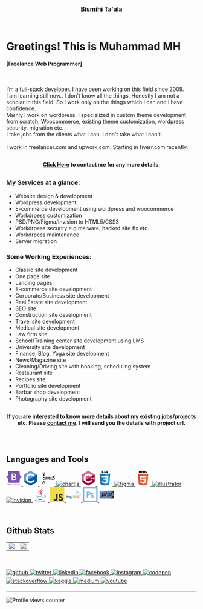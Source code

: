 
<h3 align="center">Bismihi Ta'ala</h3><br/>
<h1 align="">Greetings! This is Muhammad MH <br/>
</h1>
<h4>[Freelance Web Programmer]</h4>  
<br/>
  
I’m a full-stack developer. I have been working on this field since 2009.<br/>
I am learning still now.. I don't know all the things. Honestly I am not a scholar in this field. So I  work only on the things which I can and I have confidence.
<br/>
Mainly I work on wordpress. I specialized in custom theme development from scratch, Woocommerce, existing theme customization, wordpress security, migration etc.<br/>
I take jobs from the clients what I can. I don't take what I can't. </br><br/>
I work in freelancer.com and upwork.com. Starting in fiverr.com recently. <br/>

##

<p align="center"><strong><a href="mailto:rizvi008@gmail.com">Click Here</a> to contact me for any more details.</strong></p>

##

<h3>My Services at a glance:</h3>
<ul>
<li>Website design & development</li>
<li>Wordpress development</li>
<li>E-commerce development using wordpress and woocommerce</li>
<li>Workdrpess customization</li>
<li>PSD/PNG/Figma/Invision to HTML5/CSS3</li>
<li>Workdrpess security e.g malware, hacked site fix etc. </li>
<li>Workdrpess maintenance</li>
<li>Server migration</li>
</ul>

<h3>Some Working Experiences:</h3>
<ul>
<li>Classic site development </li>
<li>One page site </li>
<li>Landing pages</li>
<li>E-commerce site development</li>
<li>Corporate/Business site development</li>
<li>Real Estate site development</li>
<li>SEO site</li>
<li>Construction site development</li>
<li>Travel site development</li>
<li>Medical site development</li>
<li>Law firm site </li>
<li>School/Training center site development using LMS</li>
<li>University site development</li>
<li>Finance, Blog, Yoga site development</li>
<li>News/Magazine site</li>
<li>Cleaning/Driving site with booking, scheduling system</li>
<li>Restaurant site</li>
<li>Recipes site</li>
<li>Portfolio site development</li>
<li>Barbar shop development</li>
<li>Photography site development</li>
</ul>  
  

##
<p align="center"><strong>If you are interested to know more details about my existing jobs/projects etc. Please <a href="mailto:rizvi008@gmail.com">contact me</a>. I will send you the details with project url.</strong> </p>

##

<br/>  

 


## Languages and Tools  
<p align="left"> <a href="https://getbootstrap.com" target="_blank" rel="noreferrer"> <img src="https://raw.githubusercontent.com/devicons/devicon/master/icons/bootstrap/bootstrap-plain-wordmark.svg" alt="bootstrap" width="40" height="40"/> </a> <a href="https://www.cprogramming.com/" target="_blank" rel="noreferrer"> <img src="https://raw.githubusercontent.com/devicons/devicon/master/icons/c/c-original.svg" alt="c" width="40" height="40"/> </a> <a href="https://canvasjs.com" target="_blank" rel="noreferrer"> <img src="https://raw.githubusercontent.com/Hardik0307/Hardik0307/master/assets/canvasjs-charts.svg" alt="canvasjs" width="40" height="40"/> </a> <a href="https://www.chartjs.org" target="_blank" rel="noreferrer"> <img src="https://www.chartjs.org/media/logo-title.svg" alt="chartjs" width="40" height="40"/> </a> <a href="https://www.w3schools.com/cpp/" target="_blank" rel="noreferrer"> <img src="https://raw.githubusercontent.com/devicons/devicon/master/icons/cplusplus/cplusplus-original.svg" alt="cplusplus" width="40" height="40"/> </a> <a href="https://www.w3schools.com/css/" target="_blank" rel="noreferrer"> <img src="https://raw.githubusercontent.com/devicons/devicon/master/icons/css3/css3-original-wordmark.svg" alt="css3" width="40" height="40"/> </a> <a href="https://www.figma.com/" target="_blank" rel="noreferrer"> <img src="https://www.vectorlogo.zone/logos/figma/figma-icon.svg" alt="figma" width="40" height="40"/> </a> <a href="https://www.w3.org/html/" target="_blank" rel="noreferrer"> <img src="https://raw.githubusercontent.com/devicons/devicon/master/icons/html5/html5-original-wordmark.svg" alt="html5" width="40" height="40"/> </a> <a href="https://www.adobe.com/in/products/illustrator.html" target="_blank" rel="noreferrer"> <img src="https://www.vectorlogo.zone/logos/adobe_illustrator/adobe_illustrator-icon.svg" alt="illustrator" width="40" height="40"/> </a> <a href="https://www.invisionapp.com/" target="_blank" rel="noreferrer"> <img src="https://www.vectorlogo.zone/logos/invisionapp/invisionapp-icon.svg" alt="invision" width="40" height="40"/> </a> <a href="https://www.java.com" target="_blank" rel="noreferrer"> <img src="https://raw.githubusercontent.com/devicons/devicon/master/icons/java/java-original.svg" alt="java" width="40" height="40"/> </a> <a href="https://developer.mozilla.org/en-US/docs/Web/JavaScript" target="_blank" rel="noreferrer"> <img src="https://raw.githubusercontent.com/devicons/devicon/master/icons/javascript/javascript-original.svg" alt="javascript" width="40" height="40"/> </a> <a href="https://www.mysql.com/" target="_blank" rel="noreferrer"> <img src="https://raw.githubusercontent.com/devicons/devicon/master/icons/mysql/mysql-original-wordmark.svg" alt="mysql" width="40" height="40"/> </a> <a href="https://www.photoshop.com/en" target="_blank" rel="noreferrer"> <img src="https://raw.githubusercontent.com/devicons/devicon/master/icons/photoshop/photoshop-line.svg" alt="photoshop" width="40" height="40"/> </a> <a href="https://www.php.net" target="_blank" rel="noreferrer"> <img src="https://raw.githubusercontent.com/devicons/devicon/master/icons/php/php-original.svg" alt="php" width="40" height="40"/> </a> </p> 

<br/>  


## Github Stats  
<table><tr><td valign="top" width="50%">

<img src="https://github-readme-stats.vercel.app/api?username=reliablecoder&show_icons=true&count_private=true&hide_border=true" align="left" style="width: 100%" />

</td><td valign="top" width="50%">

<img src="https://github-readme-stats.vercel.app/api/top-langs/?username=reliablecoder&hide_border=true&layout=compact" align="left" style="width: 100%" />

</td></tr></table>  

<br/>  
  

<br/>  


<a href="https://github.com/reliablecoder" target="_blank">
<img src=https://img.shields.io/badge/github-%2324292e.svg?&style=for-the-badge&logo=github&logoColor=white alt=github style="margin-bottom: 5px;" />
</a>
<a href="https://twitter.com/matrivumisoft" target="_blank">
<img src=https://img.shields.io/badge/twitter-%2300acee.svg?&style=for-the-badge&logo=twitter&logoColor=white alt=twitter style="margin-bottom: 5px;" />
</a>
<a href="https://linkedin.com/in/#" target="_blank">
<img src=https://img.shields.io/badge/linkedin-%231E77B5.svg?&style=for-the-badge&logo=linkedin&logoColor=white alt=linkedin style="margin-bottom: 5px;" />
</a>
<a href="https://www.facebook.com/#" target="_blank">
<img src=https://img.shields.io/badge/facebook-%232E87FB.svg?&style=for-the-badge&logo=facebook&logoColor=white alt=facebook style="margin-bottom: 5px;" />
</a>
<a href="https://instagram.com/#" target="_blank">
<img src=https://img.shields.io/badge/instagram-%23000000.svg?&style=for-the-badge&logo=instagram&logoColor=white alt=instagram style="margin-bottom: 5px;" />
</a>
<a href="https://codepen.com/#" target="_blank">
<img src=https://img.shields.io/badge/codepen-%23131417.svg?&style=for-the-badge&logo=codepen&logoColor=white alt=codepen style="margin-bottom: 5px;" />
</a>
<a href="https://stackoverflow.com/users/#" target="_blank">
<img src=https://img.shields.io/badge/stackoverflow-%23F28032.svg?&style=for-the-badge&logo=stackoverflow&logoColor=white alt=stackoverflow style="margin-bottom: 5px;" />
</a>
<a href="https://www.kaggle.com/#" target="_blank">
<img src=https://img.shields.io/badge/kaggle-%2344BAE8.svg?&style=for-the-badge&logo=kaggle&logoColor=white alt=kaggle style="margin-bottom: 5px;" />
</a>
<a href="https://medium.com/#" target="_blank">
<img src=https://img.shields.io/badge/medium-%23292929.svg?&style=for-the-badge&logo=medium&logoColor=white alt=medium style="margin-bottom: 5px;" />
</a>
<a href="https://www.youtube.com/user/#" target="_blank">
<img src=https://img.shields.io/badge/youtube-%23EE4831.svg?&style=for-the-badge&logo=youtube&logoColor=white alt=youtube style="margin-bottom: 5px;" />
</a>

----

![Profile views counter](https://komarev.com/ghpvc/?username=reliablecoder&&style=flat-square&&color=red)  

